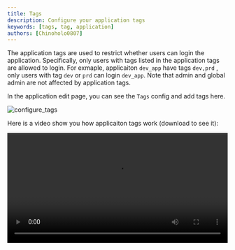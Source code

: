```yaml
---
title: Tags
description: Configure your application tags
keywords: [tags, tag, application]
authors: [Chinoholo0807]
---
```


The application tags are used to restrict whether users can login the application. Specifically, only users with tags listed in the application tags are allowed to login. For exmaple, applicaiton `dev_app` have tags `dev,prd` , only users with tag `dev` or `prd` can login `dev_app`. Note that admin and global admin are not affected by application tags.

In the application edit page, you can see the `Tags` config and add tags here.

![configure_tags](/img/application/tags/configure_app_tags.png)

Here is a video show you how applicaiton tags work (download to see it):

<video src="/video/application/application_tags.mp4" controls="controls" width="100%"></video>
